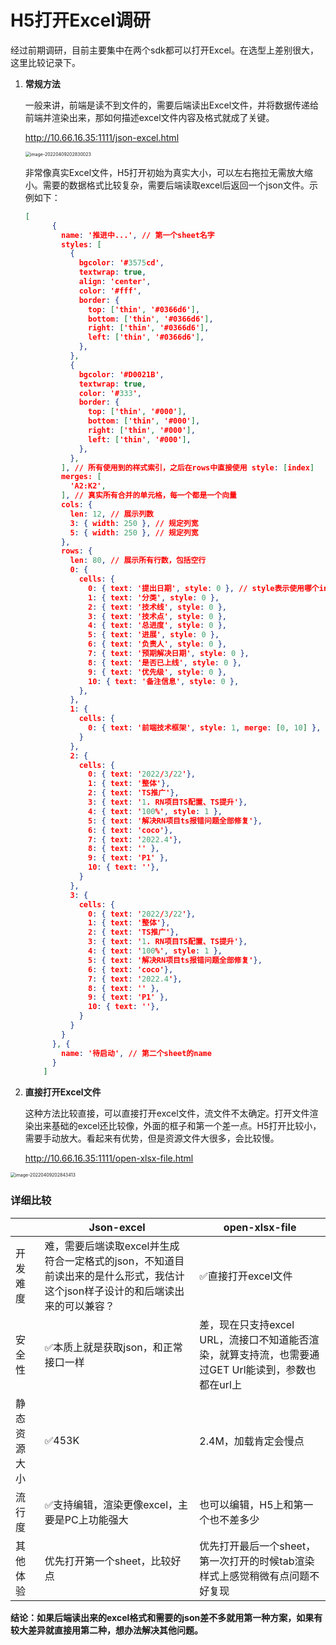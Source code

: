 # H5打开Excel调研



经过前期调研，目前主要集中在两个sdk都可以打开Excel。在选型上差别很大，这里比较记录下。



1. **常规方法**

   一般来讲，前端是读不到文件的，需要后端读出Excel文件，并将数据传递给前端并渲染出来，那如何描述excel文件内容及格式就成了关键。

   http://10.66.16.35:1111/json-excel.html

   <img src="/Users/ludejun/Library/Application Support/typora-user-images/image-20220409202830023.png" alt="image-20220409202830023" style="zoom:50%;" />

   非常像真实Excel文件，H5打开初始为真实大小，可以左右拖拉无需放大缩小。需要的数据格式比较复杂，需要后端读取excel后返回一个json文件。示例如下：

   ```json
   [
         {
           name: '推进中...', // 第一个sheet名字
           styles: [ 
             {
               bgcolor: '#3575cd',
               textwrap: true,
               align: 'center',
               color: '#fff',
               border: {
                 top: ['thin', '#0366d6'],
                 bottom: ['thin', '#0366d6'],
                 right: ['thin', '#0366d6'],
                 left: ['thin', '#0366d6'],
               },
             },
             {
               bgcolor: '#D0021B',
               textwrap: true,
               color: '#333',
               border: {
                 top: ['thin', '#000'],
                 bottom: ['thin', '#000'],
                 right: ['thin', '#000'],
                 left: ['thin', '#000'],
               },
             },
           ], // 所有使用到的样式索引，之后在rows中直接使用 style: [index]
           merges: [
             'A2:K2',
           ], // 真实所有合并的单元格，每一个都是一个向量
           cols: {
             len: 12, // 展示列数
             3: { width: 250 }, // 规定列宽
             5: { width: 250 }, // 规定列宽
           },
           rows: {
             len: 80, // 展示所有行数，包括空行
             0: {
               cells: {
                 0: { text: '提出日期', style: 0 }, // style表示使用哪个index的样式
                 1: { text: '分类', style: 0 },
                 2: { text: '技术线', style: 0 },
                 3: { text: '技术点', style: 0 },
                 4: { text: '总进度', style: 0 },
                 5: { text: '进展', style: 0 },
                 6: { text: '负责人', style: 0 },
                 7: { text: '预期解决日期', style: 0 },
                 8: { text: '是否已上线', style: 0 },
                 9: { text: '优先级', style: 0 },
                 10: { text: '备注信息', style: 0 },
               },
             },
             1: {
               cells: {
                 0: { text: '前端技术框架', style: 1, merge: [0, 10] }, // merge表示样式上看起来合起来的 [高-1 , 宽-1]
               }
             },
             2: {
               cells: {
                 0: { text: '2022/3/22'},
                 1: { text: '整体'},
                 2: { text: 'TS推广'},
                 3: { text: '1. RN项目TS配置、TS提升'},
                 4: { text: '100%', style: 1 },
                 5: { text: '解决RN项目ts报错问题全部修复'},
                 6: { text: 'coco'},
                 7: { text: '2022.4'},
                 8: { text: '' },
                 9: { text: 'P1' },
                 10: { text: ''},
               }
             },
             3: {
               cells: {
                 0: { text: '2022/3/22'},
                 1: { text: '整体'},
                 2: { text: 'TS推广'},
                 3: { text: '1. RN项目TS配置、TS提升'},
                 4: { text: '100%', style: 1 },
                 5: { text: '解决RN项目ts报错问题全部修复'},
                 6: { text: 'coco'},
                 7: { text: '2022.4'},
                 8: { text: '' },
                 9: { text: 'P1' },
                 10: { text: ''},
               }
             }
           }
         }, {
           name: '待启动', // 第二个sheet的name
         }
       ]
   ```

   

2. **直接打开Excel文件**

   这种方法比较直接，可以直接打开excel文件，流文件不太确定。打开文件渲染出来基础的excel还比较像，外面的框子和第一个差一点。H5打开比较小，需要手动放大。看起来有优势，但是资源文件大很多，会比较慢。

   http://10.66.16.35:1111/open-xlsx-file.html

<img src="/Users/ludejun/Library/Application Support/typora-user-images/image-20220409202843413.png" alt="image-20220409202843413" style="zoom:50%;" />

### 详细比较

|              | Json-excel                                                   | open-xlsx-file                                               |
| ------------ | ------------------------------------------------------------ | ------------------------------------------------------------ |
| 开发难度     | 难，需要后端读取excel并生成符合一定格式的json，不知道目前读出来的是什么形式，我估计这个json样子设计的和后端读出来的可以兼容？ | ✅直接打开excel文件                                           |
| 安全性       | ✅本质上就是获取json，和正常接口一样                          | 差，现在只支持excel URL，流接口不知道能否渲染，就算支持流，也需要通过GET Url能读到，参数也都在url上 |
| 静态资源大小 | ✅453K                                                        | 2.4M，加载肯定会慢点                                         |
| 流行度       | ✅支持编辑，渲染更像excel，主要是PC上功能强大                 | 也可以编辑，H5上和第一个也不差多少                           |
| 其他体验     | 优先打开第一个sheet，比较好点                                | 优先打开最后一个sheet，第一次打开的时候tab渲染样式上感觉稍微有点问题不好复现 |



**结论：如果后端读出来的excel格式和需要的json差不多就用第一种方案，如果有较大差异就直接用第二种，想办法解决其他问题。**